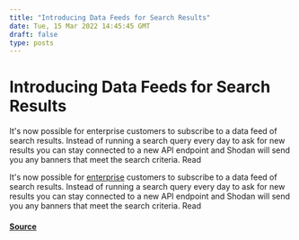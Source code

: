 ```yaml
---
title: "Introducing Data Feeds for Search Results"
date: Tue, 15 Mar 2022 14:45:45 GMT
draft: false
type: posts
---
```

# Introducing Data Feeds for Search Results





It's now possible for enterprise customers to subscribe to a data feed of search results. Instead of running a search query every day to ask for new results you can stay connected to a new API endpoint and Shodan will send you any banners that meet the search criteria. Read

It's now possible for [enterprise](https://enterprise.shodan.io) customers to subscribe to a data feed of search results. Instead of running a search query every day to ask for new results you can stay connected to a new API endpoint and Shodan will send you any banners that meet the search criteria. Read

#### [Source](https://blog.shodan.io/introducing-data-feeds-for-search-results/)

